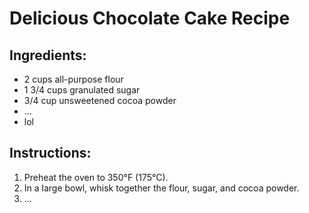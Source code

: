 # Delicious Chocolate Cake Recipe

## Ingredients:
- 2 cups all-purpose flour
- 1 3/4 cups granulated sugar
- 3/4 cup unsweetened cocoa powder
- ...
- lol
## Instructions:
1. Preheat the oven to 350°F (175°C).
2. In a large bowl, whisk together the flour, sugar, and cocoa powder.
3. ...